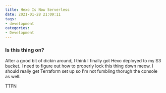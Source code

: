 ```yaml
---
title: Hexo Is Now Serverless
date: 2021-01-28 21:09:11
tags:
- development
categories:
- Development
---
```

### Is this thing on?
After a good bit of dickin around, I think I finally got Hexo deployed to my S3 bucket. I need to figure out how to properly lock this thing down meow. I should really get Terraform set up so I'm not fumbling thorugh the console as well.

TTFN